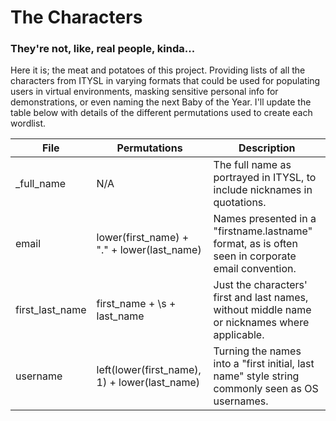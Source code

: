 # The Characters
### They're not, like, real people, kinda...
<p>Here it is; the meat and potatoes of this project. Providing lists of all the characters from ITYSL in varying formats that could be used for populating users in virtual environments, masking sensitive personal info for demonstrations, or even naming the next Baby of the Year. I'll update the table below with details of the different permutations used to create each wordlist.</p>

| File | Permutations | Description |
| ---- | ------------ | ----------- |
| \_full\_name | N/A | The full name as portrayed in ITYSL, to include nicknames in quotations. |
| email | lower(first\_name) + "." + lower(last\_name) | Names presented in a "firstname.lastname" format, as is often seen in corporate email convention. |
| first\_last\_name | first\_name + \\s + last\_name | Just the characters' first and last names, without middle name or nicknames where applicable. |
| username | left(lower(first\_name), 1) + lower(last\_name) | Turning the names into a "first initial, last name" style string commonly seen as OS usernames. |
